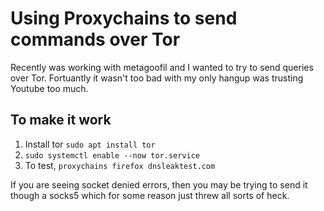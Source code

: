 # Using Proxychains to send commands over Tor

Recently was working with metagoofil and I wanted to try to send queries over Tor.  Fortuantly it wasn't too bad with my only hangup was trusting Youtube too much.  

## To make it work
1. Install tor `sudo apt install tor`
2. `sudo systemctl enable --now tor.service`
3. To test, `proxychains firefox dnsleaktest.com`

If you are seeing socket denied errors, then you may be trying to send it though a socks5 which for some reason just threw all sorts of heck.